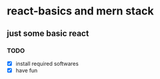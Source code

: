 # react-basics and mern stack  
## just some basic react 

### TODO
- [X] install required softwares
- [X] have fun
